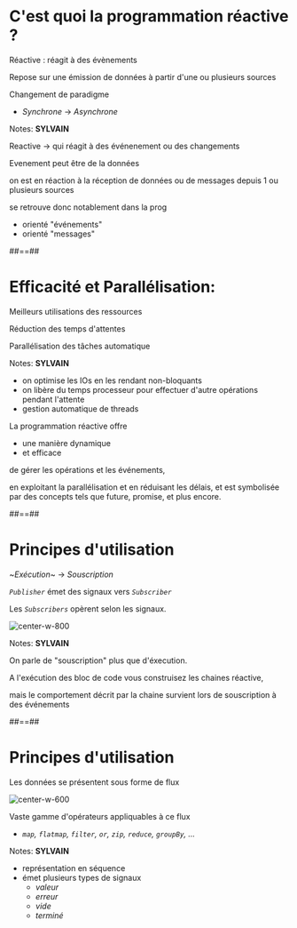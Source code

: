 <!-- .slide: -->

# C'est quoi la programmation réactive ?

Réactive : réagit à des évènements

Repose sur une émission de données à partir d'une ou plusieurs sources

Changement de paradigme
  * _Synchrone_ -> _Asynchrone_

Notes:
**SYLVAIN**

Reactive -> qui réagit à des événenement ou des changements

Evenement peut être de la données

on est en réaction à la réception de données ou de messages depuis 1 ou plusieurs sources

se retrouve donc notablement dans la prog
  - orienté "événements" 
  - orienté "messages"

##==##
<!-- .slide: -->
# Efficacité et Parallélisation: 

Meilleurs utilisations des ressources

Réduction des temps d'attentes

Parallélisation des tâches automatique

Notes:
**SYLVAIN**
- on optimise les IOs en les rendant non-bloquants
- on libère du temps processeur pour effectuer d'autre opérations pendant l'attente
- gestion automatique de threads
 
La programmation réactive offre 
- une manière dynamique 
- et efficace 

de gérer les opérations et les événements, 

en exploitant la parallélisation et en réduisant les délais, et est symbolisée par des concepts tels que future, promise, et plus encore.


##==##
<!-- .slide: -->
# Principes d'utilisation

~_Exécution_~ -> _Souscription_

_`Publisher`_ émet des signaux vers _`Subscriber`_

Les _`Subscribers`_ opèrent selon les signaux. 

![center-w-800](./assets/images/publisher_subscriber_signal.png)

Notes:
**SYLVAIN**

On parle de "souscription" plus que d'éxecution.

A l'exécution des bloc de code vous construisez les chaines réactive, 

mais le comportement décrit par la chaine survient lors de souscription à des événements

##==##
<!-- .slide: class="with-code"-->
# Principes d'utilisation

Les données se présentent sous forme de flux

![center-w-600](./assets/images/flux_schema_cleared.png)

Vaste gamme d'opérateurs appliquables à ce flux

  * _`map`, `flatmap`, `filter`, `or`, `zip`, `reduce`, `groupBy`, ..._


Notes:
**SYLVAIN**
- représentation en séquence
- émet plusieurs types de signaux
  * _valeur_
  * _erreur_
  * _vide_
  * _terminé_
